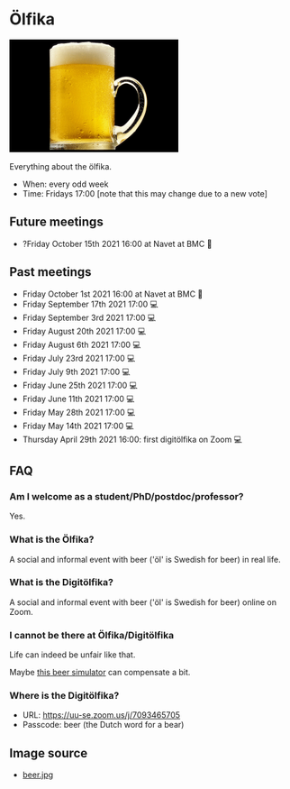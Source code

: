 # Ölfika

![An öl](beer_25.png)

Everything about the ölfika.

 * When: every odd week
 * Time: Fridays 17:00 [note that this may change due to a new vote]

## Future meetings

 * ?Friday October 15th 2021 16:00 at Navet at BMC :tropical_drink:

## Past meetings

 * Friday October 1st 2021 16:00 at Navet at BMC :tropical_drink:
 * Friday September 17th 2021 17:00 :computer:
 * Friday September 3rd 2021 17:00 :computer:
 * Friday August 20th 2021 17:00 :computer:
 * Friday August 6th 2021 17:00 :computer:
 * Friday July 23rd 2021 17:00 :computer:
 * Friday July 9th 2021 17:00 :computer:
 * Friday June 25th 2021 17:00 :computer:
 * Friday June 11th 2021 17:00 :computer:
 * Friday May 28th 2021 17:00 :computer:
 * Friday May 14th 2021 17:00 :computer:
 * Thursday April 29th 2021 16:00: first digitölfika on Zoom :computer:

## FAQ

### Am I welcome as a student/PhD/postdoc/professor?

Yes.

### What is the Ölfika?

A social and informal event with beer ('öl' is Swedish for beer)
in real life.

### What is the Digitölfika?

A social and informal event with beer ('öl' is Swedish for beer)
online on Zoom. 

### I cannot be there at Ölfika/Digitölfika

Life can indeed be unfair like that.

Maybe [this beer simulator](https://github.com/richelbilderbeek/beer_sim)
can compensate a bit.

### Where is the Digitölfika?

 * URL: https://uu-se.zoom.us/j/7093465705
 * Passcode: beer (the Dutch word for a bear)

## Image source

 * [beer.jpg](https://commons.wikimedia.org/wiki/File:NCI_Visuals_Food_Beer.jpg)
